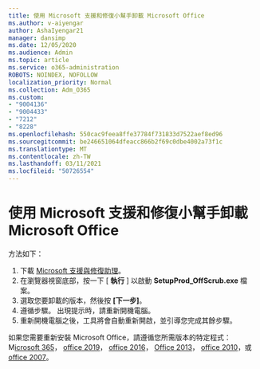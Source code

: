 ```yaml
---
title: 使用 Microsoft 支援和修復小幫手卸載 Microsoft Office
ms.author: v-aiyengar
author: AshaIyengar21
manager: dansimp
ms.date: 12/05/2020
ms.audience: Admin
ms.topic: article
ms.service: o365-administration
ROBOTS: NOINDEX, NOFOLLOW
localization_priority: Normal
ms.collection: Adm_O365
ms.custom:
- "9004136"
- "9004433"
- "7212"
- "8228"
ms.openlocfilehash: 550cac9feea8ffe37784f731833d7522aef8ed96
ms.sourcegitcommit: be246651064dfeacc866b2f69c0dbe4002a73f1c
ms.translationtype: MT
ms.contentlocale: zh-TW
ms.lasthandoff: 03/11/2021
ms.locfileid: "50726554"
---
```

# <a name="use-microsoft-support-and-recovery-assistant-to-uninstall-microsoft-office"></a>使用 Microsoft 支援和修復小幫手卸載 Microsoft Office

方法如下：

1. 下載 [Microsoft 支援與修復助理](https://go.microsoft.com/fwlink/?linkid=2139122)。
1. 在瀏覽器視窗底部，按一下 [ **執行** ] 以啟動 **SetupProd_OffScrub.exe** 檔案。
1. 選取您要卸載的版本，然後按 **[下一步]**。
1. 遵循步驟。 出現提示時，請重新開機電腦。
1. 重新開機電腦之後，工具將會自動重新開啟，並引導您完成其餘步驟。

如果您需要重新安裝 Microsoft Office，請遵循您所需版本的特定程式： M[icrosoft 365](https://go.microsoft.com/fwlink/?linkid=2138843)， [office 2019](https://go.microsoft.com/fwlink/?linkid=2138843)， [office 2016](https://go.microsoft.com/fwlink/?linkid=2138919)， [Office 2013](https://go.microsoft.com/fwlink/?linkid=2138919)， [office 2010](https://go.microsoft.com/fwlink/?linkid=2139237)，或 [office 2007](https://go.microsoft.com/fwlink/?linkid=2138644)。